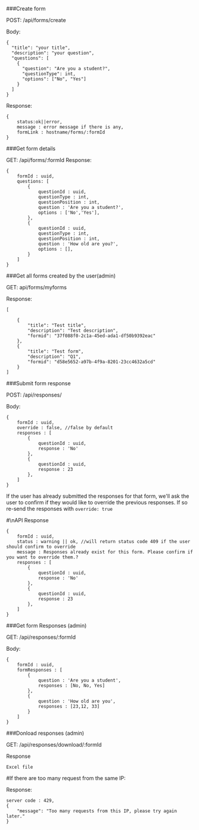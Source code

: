 ###Create form

POST: /api/forms/create 

Body:
```
{
  "title": "your title",
  "description": "your question",
  "questions": [
    {
      "question": "Are you a student?",
      "questionType": int,
      "options": ["No", "Yes"]
    }
  ]
}
```

Response:
```
{
    status:ok||error,
    message : error message if there is any,
    formLink : hostname/forms/:formId
}
```

###Get form details

GET: /api/forms/:formId
Response:

```
{
    formId : uuid,
    questions: [
        {
            questionId : uuid,
            questionType : int,
            questionPosition : int,
            question : 'Are you a student?',
            options : ['No','Yes'],
        },
        {
            questionId : uuid,
            questionType : int,
            questionPosition : int,
            question : 'How old are you?',
            options : [],
        }
    ]
}
```

###Get all forms created by the user(admin)

GET: api/forms/myforms

Response:
```
[

    {
        "title": "Test title",
        "description": "Test description",
        "formid": "37f088f0-2c1a-45ed-ada1-df50b9392eac"
    },
    {
        "title": "Test form",
        "description": "Q1",
        "formid": "d58e5652-a97b-4f9a-8201-23cc4632a5cd"
    }
]
```



###Submit form response

POST: /api/responses/

Body:
```
{
    formId : uuid,
    override : false, //false by default
    responses : [
        {
            questionId : uuid,
            response : 'No'
        },
        {
            questionId : uuid,
            response : 23
        },
    ]
}
```

If the user has already submitted the responses for that form, we'll ask the user to confirm if they would like to override the previous responses. If so re-send the responses with `override: true`

#\nAPI Response

```
{
    formId : uuid,
    status : warning || ok, //will return status code 409 if the user should confirm to override
    message : Responses already exist for this form. Please confirm if you want to override them.?
    responses : [
        {
            questionId : uuid,
            response : 'No'
        },
        {
            questionId : uuid,
            response : 23
        },
    ]
}   
```

###Get form Responses (admin)

GET: /api/responses/:formId

Body:
```
{
    formId : uuid,
    formResponses : [
        {
            question : 'Are you a student',
            responses : [No, No, Yes]
        },
        {
            question : 'How old are you',
            responses : [23,12, 33]
        }
    ]
}
```


###Donload responses (admin)

GET: /api/responses/download/:formId

Response
```
Excel file
```


#If there are too many request from the same IP:

Response:

```
server code : 429,
{
    "message": "Too many requests from this IP, please try again later."
}
```
